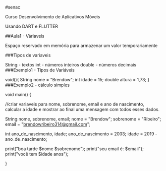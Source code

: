 #senac

Curso Desenvolvimento de Aplicativos Móveis

Usando DART e FLUTTER

##Aula1 - Váriaveis

Espaço reservado em memória para armazenar um valor temporariamente

###Tipos de variaveis

String - textos
int - números inteiros
double - números decimais
###Exemplo1 - Tipos de Variáveis

void(){
  String nome = "Brendow";
  int idade = 15;
  double altura = 1,73;
  }
###Exemplo2 - cálculo simples

void main() {

//criar variaveis para nome, sobrenome, email e ano de nascimento,
calcular a idade e mostrar ao final uma mensagem com todos esses dados.

String nome, sobrenome, email;
 nome = "Brendow";
 sobrenome = "Ribeiro";
 email = "brendowribeiro314@gmail.com";

int ano_de_nascimento, idade;
ano_de_nascimento = 2003;
idade = 2019 - ano_de_nascimento;


print("boa tarde $nome $sobrenome");
print("seu email é: $email");
print("você tem $idade anos");


}
